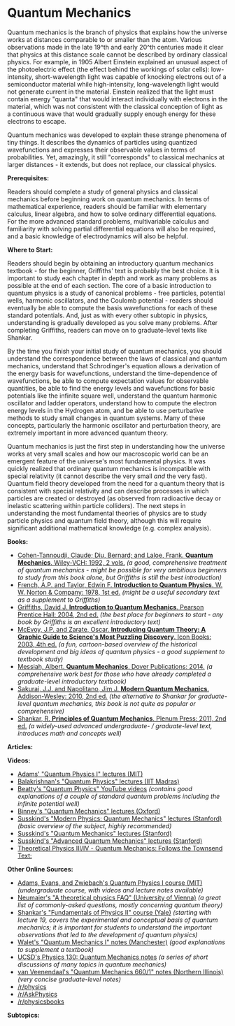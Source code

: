 # Quantum Mechanics

Quantum mechanics is the branch of physics that explains how the universe works at distances comparable to or smaller than the atom.  Various observations made in the late 19^th and early 20^th centuries made it clear that physics at this distance scale cannot be described by ordinary classical physics.  For example, in 1905 Albert Einstein explained an unusual aspect of the photoelectric effect (the effect behind the workings of solar cells): low-intensity, short-wavelength light was capable of knocking electrons out of a semiconductor material while high-intensity, long-wavelength light would not generate current in the material.  Einstein realized that the light must contain energy "quanta" that would interact individually with electrons in the material, which was not consistent with the classical conception of light as a continuous wave that would gradually supply enough energy for these electrons to escape.

Quantum mechanics was developed to explain these strange phenomena of tiny things.  It describes the dynamics of particles using quantized wavefunctions and expresses their observable values in terms of probabilities.  Yet, amazingly, it still "corresponds" to classical mechanics at larger distances - it extends, but does not replace, our classical physics.

**Prerequisites:**

Readers should complete a study of general physics and classical mechanics before beginning work on quantum mechanics.  In terms of mathematical experience, readers should be familiar with elementary calculus, linear algebra, and how to solve ordinary differential equations.  For the more advanced standard problems, multivariable calculus and familiarity with solving partial differential equations will also be required, and a basic knowledge of electrodynamics will also be helpful.

**Where to Start:**

Readers should begin by obtaining an introductory quantum mechanics textbook - for the beginner, Griffiths' text is probably the best choice.  It is important to study each chapter in depth and work as many problems as possible at the end of each section.  The core of a basic introduction to quantum physics is a study of canonical problems - free particles, potential wells, harmonic oscillators, and the Coulomb potential - readers should eventually be able to compute the basis wavefunctions for each of these standard potentials.  And, just as with every other subtopic in physics, understanding is gradually developed as you solve many problems.  After completing Griffiths, readers can move on to graduate-level texts like Shankar.

By the time you finish your initial study of quantum mechanics, you should understand the correspondence between the laws of classical and quantum mechanics, understand that Schrodinger's equation allows a derivation of the energy basis for wavefunctions, understand the time-dependence of wavefunctions, be able to compute expectation values for observable quantities, be able to find the energy levels and wavefunctions for basic potentials like the infinite square well, understand the quantum harmonic oscillator and ladder operators, understand how to compute the electron energy levels in the Hydrogen atom, and be able to use perturbative methods to study small changes in quantum systems.  Many of these concepts, particularly the harmonic oscillator and perturbation theory, are extremely important in more advanced quantum theory.

Quantum mechanics is just the first step in understanding how the universe works at very small scales and how our macroscopic world can be an emergent feature of the universe's most fundamental physics.  It was quickly realized that ordinary quantum mechanics is incompatible with special relativity (it cannot describe the very small *and* the very fast).  Quantum field theory developed from the need for a quantum theory that is consistent with special relativity and can describe processes in which particles are created or destroyed (as observed from radioactive decay or inelastic scattering within particle colliders).  The next steps in understanding the most fundamental theories of physics are to study particle physics and quantum field theory, although this will require significant additional mathematical knowledge (e.g. complex analysis).

**Books:**

* [Cohen-Tannoudji, Claude; Diu, Bernard; and Laloe, Frank. **Quantum Mechanics**. Wiley-VCH: 1992, 2 vols.](http://www.amazon.com/Quantum-Mechanics-2-vol-set/dp/0471569526) *(a good, comprehensive treatment of quantum mechanics - might be possible for very ambitious beginners to study from this book alone, but Griffiths is still the best introduction)*
* [French, A.P. and Taylor, Edwin F. **Introduction to Quantum Physics**. W. W. Norton & Company: 1978, 1st ed.](http://www.amazon.com/Introduction-Quantum-Physics-M-I-T-Introductory/dp/0393091066) *(might be a useful secondary text as a supplement to Griffiths)*
* [Griffiths, David J. **Introduction to Quantum Mechanics**. Pearson Prentice Hall: 2004, 2nd ed.](http://www.amazon.com/Introduction-Quantum-Mechanics-David-Griffiths/dp/0131118927) *(the best place for beginners to start - any book by Griffiths is an excellent introductory text)*
* [McEvoy, J.P. and Zarate, Oscar.  **Introducing Quantum Theory: A Graphic Guide to Science's Most Puzzling Discovery**.  Icon Books: 2003, 4th ed.](http://www.amazon.com/Introducing-Quantum-Theory-Sciences-Discovery/dp/1840468505) *(a fun, cartoon-based overview of the historical development and big ideas of quantum physics - a good supplement to textbook study)*
* [Messiah, Albert. **Quantum Mechanics**. Dover Publications: 2014.](http://www.amazon.com/Quantum-Mechanics-Dover-Books-Physics/dp/048678455X) *(a comprehensive work best for those who have already completed a graduate-level introductory textbook)*
* [Sakurai, J.J. and Napolitano, Jim J. **Modern Quantum Mechanics**. Addison-Wesley: 2010, 2nd ed.](http://www.amazon.com/Modern-Quantum-Mechanics-2nd-Edition/dp/0805382917) *(the alternative to Shankar for graduate-level quantum mechanics, this book is not quite as popular or comprehensive)*
* [Shankar, R. **Principles of Quantum Mechanics**. Plenum Press: 2011, 2nd ed.](http://www.amazon.com/Principles-Quantum-Mechanics-2nd-Edition/dp/0306447908) *(a widely-used advanced undergraduate- / graduate-level text, introduces math and concepts well)*

**Articles:**

**Videos:**

* [Adams' "Quantum Physics I" lectures (MIT)](https://www.youtube.com/playlist?list=PLUl4u3cNGP61-9PEhRognw5vryrSEVLPr)
* [Balakrishnan's "Quantum Physics" lectures (IIT Madras)](https://www.youtube.com/playlist?list=PL0F530F3BAF8C6FCC)
* [Beatty's "Quantum Physics" YouTube videos](https://www.youtube.com/playlist?list=PLBF1EAC8B3BB159A5) *(contains good explanations of a couple of standard quantum problems including the infinite potential well)*
* [Binney's "Quantum Mechanics" lectures (Oxford)](https://www.youtube.com/playlist?list=PLD1F67BFE387CB239)
* [Susskind's "Modern Physics: Quantum Mechanics" lectures (Stanford)](https://www.youtube.com/watch?v=JzhlfbWBuQ8) *(basic overview of the subject, highly recommended)*
* [Susskind's "Quantum Mechanics" lectures (Stanford)](http://theoreticalminimum.com/courses/quantum-mechanics/2012/winter)
* [Susskind's "Advanced Quantum Mechanics" lectures (Stanford)](https://www.youtube.com/watch?v=8mi0PoPvLvs)
* [Theoretical Physics III/IV - Quantum Mechanics: Follows the Townsend Text:]( https://www.mtsu.edu/faculty/derenso/docs/Theoretical-Physics-IV/Quantum-II/Theo-Phys-Part-IV-Quan-Mech-1-and-2-rev.pdf)

**Other Online Sources:**

* [Adams, Evans, and Zwiebach's Quantum Physics I course (MIT)](http://ocw.mit.edu/courses/physics/8-04-quantum-physics-i-spring-2013/) *(undergraduate course, with videos and lecture notes available)*
* [Neumaier's "A theoretical physics FAQ" (University of Vienna)](http://www.mat.univie.ac.at/~neum/physfaq/physics-faq.html) *(a great list of commonly-asked questions, mostly concerning quantum theory)*
* [Shankar's "Fundamentals of Physics II" course (Yale)](http://oyc.yale.edu/physics/phys-201/lecture-19) *(starting with lecture 19, covers the experimental and conceptual basis of quantum mechanics; it is important for students to understand the important observations that led to the development of quantum physics)*
* [Walet's "Quantum Mechanics I" notes (Manchester)](http://oer.physics.manchester.ac.uk/QM/) *(good explanations to supplement a textbook)*
* [UCSD's Physics 130: Quantum Mechanics notes](http://quantummechanics.ucsd.edu/ph130a/130_notes/130_notes.html) *(a series of short discussions of many topics in quantum mechanics)*
* [van Veenendaal's "Quantum Mechanics 660/1" notes (Northern Illinois)](https://docs.google.com/viewer?docex=1&url=http://www.niu.edu/~veenendaal/p660.pdf) *(very concise graduate-level notes)*
* [/r/physics](http://np.reddit.com/r/physics)
* [/r/AskPhysics](http://np.reddit.com/r/askphysics)
* [/r/physicsbooks](http://np.reddit.com/r/physicsbooks)



**Subtopics:**

